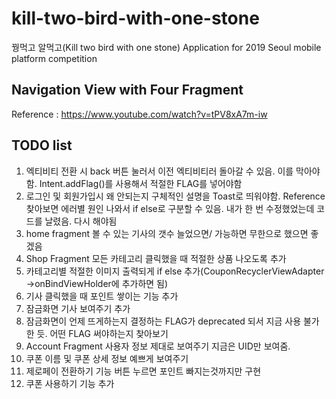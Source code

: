# kill-two-bird-with-one-stone
꿩먹고 알먹고(Kill two bird with one stone) Application for 2019 Seoul mobile platform competition

## Navigation View with Four Fragment

Reference : <https://www.youtube.com/watch?v=tPV8xA7m-iw> 

## TODO list

1. 엑티비티 전환 시 back 버튼 눌러서 이전 엑티비티러 돌아갈 수 있음. 이를 막아야함. Intent.addFlag()를 사용해서 적절한 FLAG를 넣어야함
2. 로그인 및 회원가입시 왜 안되는지 구체적인 설명을 Toast로 띄워야함. Reference 찾아보면 에러별 원인 나와서 if else로 구분할 수 있음. 내가 한 번 수정했었는데 코드를 날렸음. 다시 해야됨
3. home fragment 볼 수 있는 기사의 갯수 늘었으면/ 가능하면 무한으로 했으면 좋겠음
4. Shop Fragment 모든 카테고리 클릭했을 때 적절한 상품 나오도록 추가
5. 카테고리별 적절한 이미지 출력되게 if else 추가(CouponRecyclerViewAdapter ->onBindViewHolder에 추가하면 됨)
6. 기사 클릭했을 때 포인트 쌓이는 기능 추가
7. 잠금화면 기사 보여주기 추가
8. 잠금화면이 언제 뜨게하는지 결정하는 FLAG가 deprecated 되서 지금 사용 불가한 듯. 어떤 FLAG 써야하는지 찾아보기
9. Account Fragment 사용자 정보 제대로 보여주기 지금은 UID만 보여줌.
10. 쿠폰 이름 및 쿠폰 상세 정보 예쁘게 보여주기
11. 제로페이 전환하기 기능 버튼 누르면 포인트 빠지는것까지만 구현
12. 쿠폰 사용하기 기능 추가
